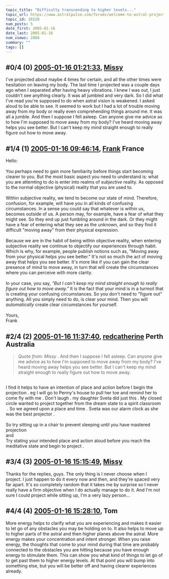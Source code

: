 ```yaml
---
topic_title: "Difficulty transcending to higher levels..."
topic_url: https://www.astralpulse.com/forums/welcome-to-astral-projection-experiences!/difficulty-transcending-to-higher-levels
topic_id: 16520
num_posts: 5
date_first: 2005-01-16
date_last: 2005-01-16
num_views: 2084
summary: ""
tags: []
---
```


## \#0/4 (0) [2005-01-16 01:21:33](https://www.astralpulse.com/forums/index.php?msg=143195), [Missy](https://www.astralpulse.com/forums/profile/?u=8036)  ##
<section>
I've projected about maybe 4 times for certain, and all the other times were hesitation on leaving my body. The last time I projected was a couple days ago when I separated after having heavy vibrations. I knew I was out, I just couldn't see anything clearly. It was all jumbled and very dark. So I did what I've read you're supposed to do when astral vision is weakened. I asked aloud to be able to see. It seemed to work but I had a lot of trouble moving away from my body or really even comprehending things around me. It was all a jumble. And then I suppose I fell asleep. Can anyone give me advice as to how I'm supposed to move away from my body? I've heard moving away helps you see better. But I can't keep my mind straight enough to really figure out how to move away.
</section>

## \#1/4 (1) [2005-01-16 09:46:14](https://www.astralpulse.com/forums/index.php?msg=143246), [Frank](https://www.astralpulse.com/forums/profile/?u=359) France ##
<section>
Hello:
<br>
<br>
You perhaps need to gain more familiarity before things start becoming clearer to you. But the most basic aspect you need to understand is: what you are attemting to do is enter into realms of
<i>
 subjective
</i>
reality. As opposed to the normal objective (physical) reality that you are used to.
<br>
<br>
Within subjective reality, we tend to become our state of mind. Therefore, confusion, for example, will have you in all kinds of confusing circumstances. In a sense you could say that whatever is within us, becomes outside of us. A person may, for example, have a fear of what they might see. So they end up just fumbling around in the dark. Or they might have a fear of entering what they see as the unknown, and so they find it difficult "moving away" from their physical expression.
<br>
<br>
Because we are in the habit of being within objective reality, when entering subjective reality we continue to objectify our experiences through habit. Which is why, for example, people publish notions such as, "Moving away from your physical helps you see better." It's not so much the act of moving away that helps you see better. It's more like if you can gain the clear presence of mind to move away, in turn that will create the circumstances where you can perceive with more clarity.
<br>
<br>
In your case, you say,
<i>
 "But I can't keep my mind straight enough to really figure out how to move away."
</i>
It is the fact that your mind is in a turmoil that is creating your confusing circumstances. So you don't need to "figure out" anything. All you simply need to do, is clear your mind. Then you will
<i>
 automatically
</i>
create clear circumstances for yourself.
<br>
<br>
Yours,
<br>
Frank
</section>

## \#2/4 (2) [2005-01-16 11:37:40](https://www.astralpulse.com/forums/index.php?msg=143257), [redcatherine](https://www.astralpulse.com/forums/profile/?u=7808) Perth Australia ##
<section>
<blockquote class="bbc_standard_quote">
 <cite>
  Quote from: Missy
 </cite>
 . And then I suppose I fell asleep. Can anyone give me advice as to how I'm supposed to move away from my body? I've heard moving away helps you see better. But I can't keep my mind straight enough to really figure out how to move away.
</blockquote>
<br>
I find it helps to have an intention of place and action before I begin the projection . eg I will go to Penny's house to pull her toe and remind her to come fly with me . Don't laugh . my daughter Sveta did just this . My closed circle wanted to project together from the dream state to a spirit classroom  . So we agreed upon a place and time . Sveta was our alarm clock as she was the best projector .
<br>
<br>
So try sitting up in a chair to prevent sleeping until you have mastered projection
<br>
and
<br>
Try stating your intended place and action aloud before you reach the meditative state and begin to project .
</section>

## \#3/4 (3) [2005-01-16 15:15:49](https://www.astralpulse.com/forums/index.php?msg=143296), [Missy](https://www.astralpulse.com/forums/profile/?u=8036)  ##
<section>
Thanks for the replies, guys. The only thing is I never choose when I project. I just happen to do it every now and then, and they're spaced very far apart. It's so completely random that it takes me by surprise so I never really have a firm objective when I do actually manage to do it. And I'm not sure I could project while sitting up, I'm a very lazy person...
</section>

## \#4/4 (4) [2005-01-16 15:28:10](https://www.astralpulse.com/forums/index.php?msg=143299), Tom  ##
<section>
More energy helps to clarify what you are experiencing and makes it easier to let go of any obstacles you may be holding on to. It also helps to move up to higher parts of the astral and then higher planes above the astral. More energy makes your concentration and intent stronger. When you raise energy, the thoughts that come to your mind during that time are probably connected to the obstacles you are hitting because you have enough energy to stimulate them. This can show you what kind of things to let go of to get past them to higher energy levels. At that point you will bump into something else, but you will be better off and having clearer experiences already.
</section>